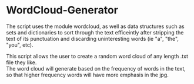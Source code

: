 # WordCloud-Generator

The script uses the module wordcloud, as well as data structures such as sets and dictionaries
to sort through the text efficeintly after stripping the text of its punctuation and discarding uninteresting words
(ie "a", "the", "you", etc).

This script allows the user to create a random word cloud of any length .txt file they like.  
The word cloud will generate based on the frequency of words in the text, 
so that higher frequency words will have more emphasis in the jpg.

